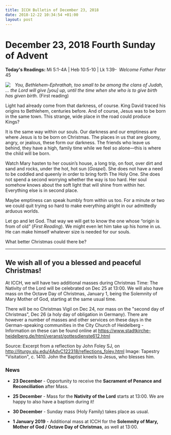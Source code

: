 ```yaml
---
title: ICCH Bulletin of December 23, 2018
date: 2018-12-22 10:34:54 +01:00
layout: post
---
```


# December 23, 2018 Fourth Sunday of Advent
<span style="float: right"><em>Welcome Father Peter</em></span>
**Today's Readings:** Mi 5:1-4A | Heb 10:5-10 | Lk 1:39-45


<img style="float: left; margin-right: 1em;" src="https://upload.wikimedia.org/wikipedia/commons/thumb/0/07/Antependium_Stra%C3%9Fburg_c1410_makffm_6810_image02.jpg/412px-Antependium_Stra%C3%9Fburg_c1410_makffm_6810_image02.jpg">

*You, Bethlehem-Ephrathah,
too small to be among the clans of Judah, …
the Lord will give [you] up, until the time
when she who is to give birth has given birth.* (First reading)

Light had already come from that darkness, of course. King David traced his origins to Bethlehem, centuries before. And of course, Jesus was to be born in the same town. This strange, wide place in the road could produce Kings?

It is the same way within our souls. Our darkness and our emptiness are where Jesus is to be born on Christmas. The places in us that are gloomy, angry, or jealous, these form our darkness. The friends who leave us behind, they have a high, family time while we feel so alone—this is where the child will be born.

Watch Mary hasten to her cousin’s house, a long trip, on foot, over dirt and sand and rocks, under the hot, hot sun (*Gospel*). She does not have a need to be coddled and queenly in order to bring forth The Holy One. She does not spend a second worrying whether the way is too hard. Her soul somehow knows about the soft light that will shine from within her. Everything else is in second place.

Maybe emptiness can speak humbly from within us too. For a minute or two we could quit trying so hard to make everything alright in our admittedly arduous worlds.

Let go and let God. That way we will get to know the one whose “origin is from of old” (*First Reading*). We might even let him take up his home in us. He can make himself whatever size is needed for our souls.

What better Christmas could there be?
 

 ---

## We wish all of you a blessed and peaceful Christmas!

At ICCH, we will have two additional masses during Christmas Time: The Nativity of the Lord will be celebrated on Dec 25 at 13:00. We will also have mass on the Octave Day of Christmas, January 1, being the Solemnity of Mary Mother of God, starting at the same usual time.

There will be no Christmas Vigil on Dec 24, nor mass on the "second day of Christmas", Dec 26 (a holy day of obligation in Germany). There are however a number of masses and other services on these days in the German-speaking communities in the City Church of Heidelberg - Information on these can be found online at https://www.stadtkirche-heidelberg.de/html/veranst/gottesdienste612.html

Source: Excerpt from a reflection by John Foley SJ, on http://liturgy.slu.edu/4AdvC122318/reflections_foley.html 
Image: Tapestry "Visitation", c. 1410. John the Baptist kneels to Jesus, who blesses him.

### News 

* **23 December** - Opportunity to receive the **Sacrament of Penance and Reconciliation** after Mass.

* **25 December** - Mass for the **Nativity of the Lord** starts at 13:00. We are happy to also have a baptism during it!
* **30 December** - Sunday mass (Holy Family) takes place as usual.
* **1 January 2019** - Additional mass at ICCH for the **Solemnity of Mary, Mother of God / Octave Day of Christmas**, as well at 13:00.
